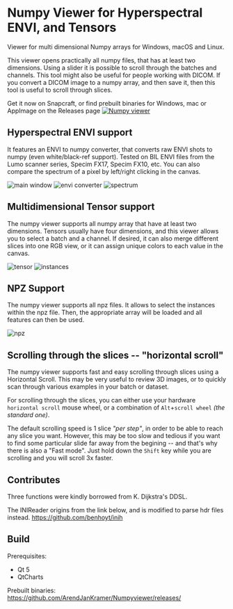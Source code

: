 # Numpy Viewer for Hyperspectral ENVI, and Tensors
Viewer for multi dimensional Numpy arrays for Windows, macOS and Linux.

This viewer opens practically all numpy files, that has at least two dimensions. Using a slider it is possible to scroll through the batches and channels.
This tool might also be useful for people working with DICOM. If you convert a DICOM image to a numpy array, and then save it, then this tool is useful to scroll through slices.


Get it now on Snapcraft, or find prebuilt binaries for Windows, mac or AppImage on the Releases page
[![Numpy viewer](https://snapcraft.io/numpyviewer/badge.svg)](https://snapcraft.io/numpyviewer)

## Hyperspectral ENVI support
It features an ENVI to numpy converter, that converts raw ENVI shots to numpy (even white/black-ref support).
Tested on BIL ENVI files from the Lumo scanner series, Specim FX17, Specim FX10, etc.
You can also compare the spectrum of a pixel by left/right clicking in the canvas.

![main window](https://raw.githubusercontent.com/ArendJanKramer/Numpyviewer/master/artwork/Screenshot%20mainwindow.png)
![envi converter](https://raw.githubusercontent.com/ArendJanKramer/Numpyviewer/master/artwork/Screenshot%20envi.png)
![spectrum](https://raw.githubusercontent.com/ArendJanKramer/Numpyviewer/master/artwork/Screenshot%20spectogram.png)

## Multidimensional Tensor support
The numpy viewer supports all numpy array that have at least two dimensions. Tensors usually have four dimensions, and this viewer allows you to select a batch and a channel.
If desired, it can also merge different slices into one RGB view, or it can assign unique colors to each value in the canvas.

![tensor](https://raw.githubusercontent.com/ArendJanKramer/Numpyviewer/master/artwork/Screenshot%20tensor.png)
![instances](https://raw.githubusercontent.com/ArendJanKramer/Numpyviewer/master/artwork/Screenshot%20instances.png)

## NPZ Support
The numpy viewer supports all npz files. It allows to select the instances within the npz file. 
Then, the appropriate array will be loaded and all features can then be used. 

![npz](https://raw.githubusercontent.com/ArendJanKramer/Numpyviewer/master/artwork/Screenshot%20npz.png)



## Scrolling through the slices -- "horizontal scroll"
The numpy viewer supports fast and easy scrolling through slices using a Horizontal Scroll. This may be very useful to review 3D images, or to quickly scan through various examples in your batch or dataset. 

For scrolling through the slices, you can either use your hardware `horizontal scroll` mouse wheel, or a combination of `Alt`+`scroll wheel` *(the standard one)*. 

The default scrolling speed is 1 slice *"per step"*, in order to be able to reach any slice you want. However, this may be too slow and tedious if you want to find some particular slide far away from the begining -- and that's why there is also a "Fast mode". Just hold down the `Shift` key while you are scrolling and you will scroll 3x faster. 




## Contributes
Three functions were kindly borrowed from K. Dijkstra's DDSL.

The INIReader origins from the link below, and is modified to parse hdr files instead.
https://github.com/benhoyt/inih

## Build
Prerequisites:
 - Qt 5
 - QtCharts

Prebuilt binaries:
https://github.com/ArendJanKramer/Numpyviewer/releases/

